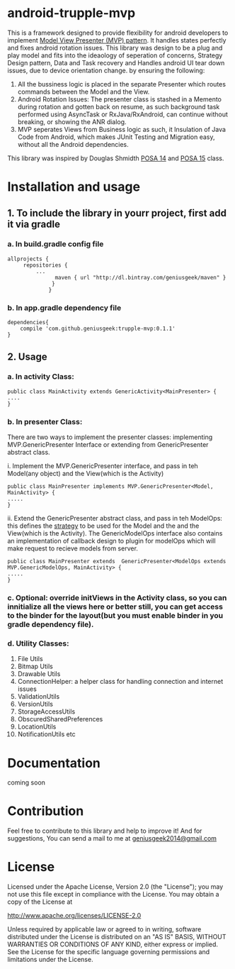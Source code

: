 # android-trupple-mvp

This is a framework designed to provide flexibility for android developers to implement [Model View Presenter (MVP) pattern](https://en.wikipedia.org/wiki/Model%E2%80%93view%E2%80%93presenter). It handles states perfectly and fixes android rotation issues. This library was design to be a plug and play model and fits into the ideaology of seperation of concerns, Strategy Design pattern, Data and Task recovery and Handles android UI tear down issues, due to device orientation change.
by ensuring the following:

 1.   All the bussiness logic is placed in the separate Presenter which routes commands between the Model and the View.
 2.   Android Rotation Issues: The presenter class is stashed in a Memento during rotation and gotten back on resume, as such background task performed using AsyncTask or RxJava/RxAndroid, can continue without breaking, or showing the ANR dialog.
 3.   MVP seperates Views from Business logic as such, it Insulation of Java Code from Android, which makes JUnit Testing and Migration easy, without all the Android dependencies.

This library was inspired by Douglas Shmidth [POSA 14](https://github.com/douglascraigschmidt/POSA-14) and [POSA 15](https://github.com/douglascraigschmidt/POSA-15) class.

# Installation and usage

## 1. To include the library in yourr project, first add it via gradle

### a. In build.gradle config file

```
allprojects {
     repositories {
         ...
               maven { url "http://dl.bintray.com/geniusgeek/maven" }
              }
             }
 ```
 
 
### b. In app.gradle dependency file


```
dependencies{
    compile 'com.github.geniusgeek:trupple-mvp:0.1.1'
}
```


## 2. Usage

### a. In activity Class: 

```
public class MainActivity extends GenericActivity<MainPresenter> {
....
}
```

### b. In presenter Class:
There are two ways to implement the presenter classes: implementing MVP.GenericPresenter Interface or extending from GenericPresenter abstract class.

i.    Implement the MVP.GenericPresenter interface, and pass in teh Model(any object) and the View(which is the Activity)


```
public class MainPresenter implements MVP.GenericPresenter<Model, MainActivity> {
.....
}
```


ii.    Extend the GenericPresenter abstract class, and pass in teh ModelOps: this defines the [strategy](https://en.wikipedia.org/wiki/Strategy_pattern) to be used for the Model and the and the View(which is the Activity).
The GenericModelOps interface also contains an implementation of callback design to plugin for modelOps which will make request to recieve models from server.

```
public class MainPresenter extends  GenericPresenter<ModelOps extends MVP.GenericModelOps, MainActivity> {
.....
}
```

### c. Optional: override initViews in the Activity class, so you can innitialize all the views here or better still, you can get access to the binder for the layout(but you must enable binder in you gradle dependency file).

### d. Utility Classes:

1. File Utils
2. Bitmap Utils
3. Drawable Utils
4. ConnectionHelper: a helper class for handling connection and internet issues
5. ValidationUtils
6. VersionUtils
7. StorageAccessUtils
8. ObscuredSharedPreferences
9. LocationUtils
10. NotificationUtils etc

# Documentation
coming soon

# Contribution

Feel free to contribute to this library and help to improve it!
And for suggestions, You can send a mail to me at geniusgeek2014@gmail.com

# License

Licensed under the Apache License, Version 2.0 (the "License");
you may not use this file except in compliance with the License.
You may obtain a copy of the License at

   http://www.apache.org/licenses/LICENSE-2.0

Unless required by applicable law or agreed to in writing, software
distributed under the License is distributed on an "AS IS" BASIS,
WITHOUT WARRANTIES OR CONDITIONS OF ANY KIND, either express or implied.
See the License for the specific language governing permissions and
limitations under the License.
